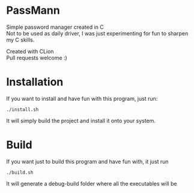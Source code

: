 # PassMann

Simple password manager created in C \
Not to be used as daily driver, I was just experimenting for fun to sharpen my C skills.

Created with CLion \
Pull requests welcome :)

# Installation

If you want to install and have fun with this program, just run: 
```shell
./install.sh
```
It will simply build the project and install it onto your system.

# Build

If you want just to build this program and have fun with, it just run
```shell
./build.sh
```

It will generate a debug-build folder where all the executables will be

